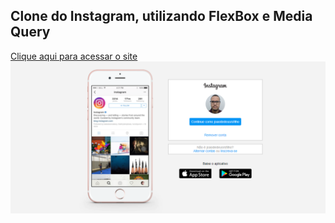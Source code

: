 ## Clone do Instagram, utilizando FlexBox e Media Query
<a href="https://joaodedeusrsfilho.github.io/instagram-clone/"> Clique aqui para acessar o site
<img src="print.png">
